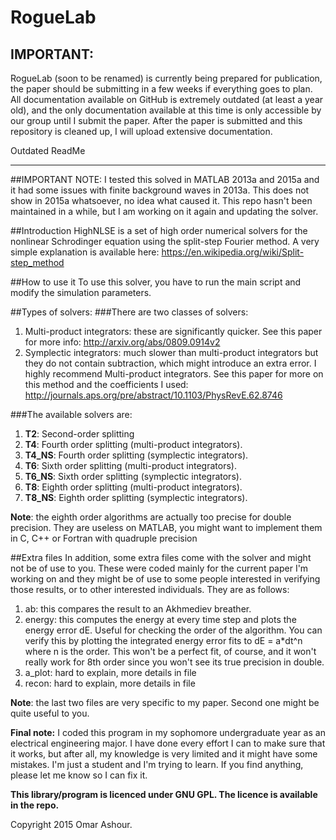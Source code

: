 # RogueLab
## IMPORTANT:
RogueLab (soon to be renamed) is currently being prepared for publication, the paper should be submitting in a few weeks if everything goes to plan. All documentation available on GitHub is extremely outdated (at least a year old), and the only documentation available at this time is only accessible by our group until I submit the paper. After the paper is submitted and this repository is cleaned up, I will upload extensive documentation.

Outdated ReadMe
________________________
##IMPORTANT NOTE:
I tested this solved in MATLAB 2013a and 2015a and it had some issues with finite background waves in 2013a. This does not show in 2015a whatsoever, no idea what caused it.
This repo hasn't been maintained in a while, but I am working on it again and updating the solver.

##Introduction
HighNLSE is a set of high order numerical solvers for the nonlinear Schrodinger equation using the split-step Fourier method. A very simple explanation is available here: https://en.wikipedia.org/wiki/Split-step_method

##How to use it
To use this solver, you have to run the main script and modify the simulation parameters.

##Types of solvers:
###There are two classes of solvers:
1. Multi-product integrators: these are significantly quicker. See this paper for more info: http://arxiv.org/abs/0809.0914v2
2. Symplectic integrators: much slower than multi-product integrators but they do not contain subtraction, which might introduce an extra error. I highly recommend Multi-product integrators. See this paper for more on this method and the coefficients I used: http://journals.aps.org/pre/abstract/10.1103/PhysRevE.62.8746

###The available solvers are:

1. **T2**: Second-order splitting
2. **T4**: Fourth order splitting (multi-product integrators).
3. **T4_NS**: Fourth order splitting (symplectic integrators).
4. **T6**: Sixth order splitting (multi-product integrators).
5. **T6_NS**: Sixth order splitting (symplectic integrators).
6. **T8**: Eighth order splitting (multi-product integrators).
7. **T8_NS**: Eighth order splitting (symplectic integrators).

**Note**: the eighth order algorithms are actually too precise for double precision. They are useless on MATLAB, you might want to implement them in C, C++ or Fortran with quadruple precision

##Extra files
In addition, some extra files come with the solver and might not be of use to you. These were coded mainly for the current paper I'm working on and they might be of use to some people interested in verifying those results, or to other interested individuals. They are as follows:
1. ab: this compares the result to an Akhmediev breather.
2. energy: this computes the energy at every time step and plots the energy error dE. Useful for checking the order of the algorithm. You can verify this by plotting the integrated energy error fits to dE = a*dt^n where n is the order. This won't be a perfect fit, of course, and it won't really work for 8th order since you won't see its true precision in double.
3. a_plot: hard to explain, more details in file
4. recon: hard to explain, more details in file

**Note**: the last two files are very specific to my paper. Second one might be quite useful to you.

**Final note:** I coded this program in my sophomore undergraduate year as an electrical engineering major. I have done every effort I can to make sure that it works, but after all, my knowledge is very limited and it might have some mistakes. I'm just a student and I'm trying to learn. If you find anything, please let me know so I can fix it.

**This library/program is licenced under GNU GPL. The licence is available in the repo.**

Copyright 2015 Omar Ashour.
